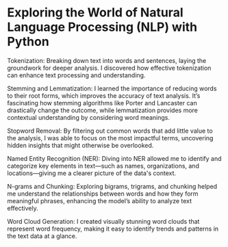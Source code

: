 # Exploring the World of Natural Language Processing (NLP) with Python

Tokenization: Breaking down text into words and sentences, laying the groundwork for deeper analysis. I discovered how effective tokenization can enhance text processing and understanding.

Stemming and Lemmatization: I learned the importance of reducing words to their root forms, which improves the accuracy of text analysis. It’s fascinating how stemming algorithms like Porter and Lancaster can drastically change the outcome, while lemmatization provides more contextual understanding by considering word meanings.

Stopword Removal: By filtering out common words that add little value to the analysis, I was able to focus on the most impactful terms, uncovering hidden insights that might otherwise be overlooked.

Named Entity Recognition (NER): Diving into NER allowed me to identify and categorize key elements in text—such as names, organizations, and locations—giving me a clearer picture of the data's context.

N-grams and Chunking: Exploring bigrams, trigrams, and chunking helped me understand the relationships between words and how they form meaningful phrases, enhancing the model’s ability to analyze text effectively.

Word Cloud Generation: I created visually stunning word clouds that represent word frequency, making it easy to identify trends and patterns in the text data at a glance.
